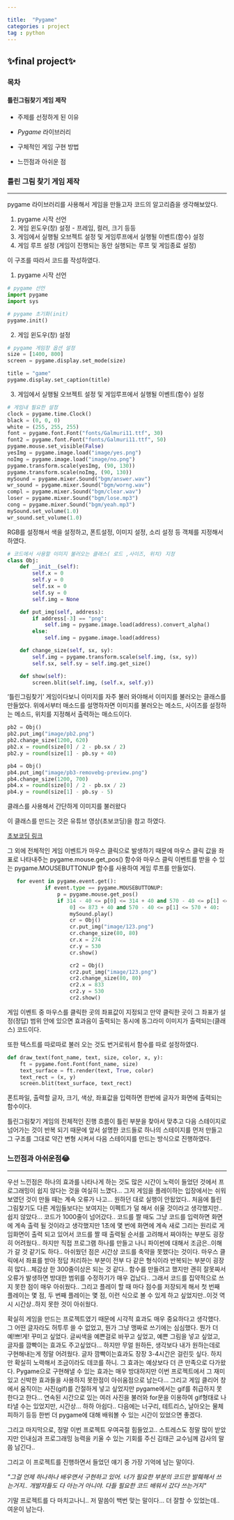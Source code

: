 ```yaml
---

title:  "Pygame"
categories : project
tag : python
---
```


## ✨final project✨

### 목차

#### 틀린그림찾기 게임 제작
* 주제를 선정하게 된 이유

* *Pygame* 라이브러리

* 구체적인 게임 구현 방법

* 느낀점과 아쉬운 점

  

### 틀린 그림 찾기 게임 제작

---

pygame 라이브러리를 사용해서 게임을 만들고자 코드의 알고리즘을 생각해보았다.

1. pygame 시작 선언
2. 게임 윈도우(창) 설정 - 프레임, 컬러, 크기 등등
3. 게임에서 실행될 오브젝트 설정 및 게임루프에서 실행될 이벤트(함수) 설정
4. 게임 루프 설정 (게임이 진행되는 동안 실행되는 루프 및 게임종료 설정)

이 구조를 따라서 코드를 작성하였다. 
1. pygame 시작 선언

```py
# pygame 선언
import pygame
import sys

# pygame 초기화(init)
pygame.init()
```

2. 게임 윈도우(창) 설정

```py
# pygame 게임창 옵션 설정
size = [1400, 800]
screen = pygame.display.set_mode(size)

title = "game"
pygame.display.set_caption(title)
```

3. 게임에서 실행될 오브젝트 설정 및 게임루프에서 실행될 이벤트(함수) 설정

```py
# 게임내 필요한 설정
clock = pygame.time.Clock()
black = (0, 0, 0)
white = (255, 255, 255)
font = pygame.font.Font("fonts/Galmuri11.ttf", 30)
font2 = pygame.font.Font("fonts/Galmuri11.ttf", 50)
pygame.mouse.set_visible(False)
yesImg = pygame.image.load("image/yes.png")
noImg = pygame.image.load("image/no.png")
pygame.transform.scale(yesImg, (90, 130))
pygame.transform.scale(noImg, (90, 130))
mySound = pygame.mixer.Sound("bgm/answer.wav")
wr_sound = pygame.mixer.Sound("bgm/worng.wav")
compl = pygame.mixer.Sound("bgm/clear.wav")
loser = pygame.mixer.Sound("bgm/lose.mp3")
cong = pygame.mixer.Sound("bgm/yeah.mp3")
mySound.set_volume(1.0)
wr_sound.set_volume(1.0)
```

RGB를 설정해서 색을 설정하고, 폰트설정, 이미지 설정, 소리 설정 등 객체를 지정해서 하였다.

```py
# 코드에서 사용할 이미지 불러오는 클래스( 로드 ,사이즈, 위치) 지정
class Obj:
    def __init__(self):
        self.x = 0
        self.y = 0
        self.sx = 0
        self.sy = 0
        self.img = None

    def put_img(self, address):
        if address[-3] == "png":
            self.img = pygame.image.load(address).convert_alpha()
        else:
            self.img = pygame.image.load(address)

    def change_size(self, sx, sy):
        self.img = pygame.transform.scale(self.img, (sx, sy))
        self.sx, self.sy = self.img.get_size()

    def show(self):
        screen.blit(self.img, (self.x, self.y))
```

‘틀린그림찾기’ 게임이다보니 이미지를 자주 불러 와야해서 이미지를 불러오는 클래스를 만들었다.
위에서부터 매소드를 설명하자면 이미지를 불러오는 메소드, 사이즈를 설정하는 메소드, 위치를 지정해서 출력하는 매소드이다. 

```py
pb2 = Obj()
pb2.put_img("image/pb2.png")
pb2.change_size(1200, 620)
pb2.x = round(size[0] / 2 - pb.sx / 2)
pb2.y = round(size[1] - pb.sy + 40)

pb4 = Obj()
pb4.put_img("image/pb3-removebg-preview.png")
pb4.change_size(1200, 700)
pb4.x = round(size[0] / 2 - pb.sx / 2)
pb4.y = round(size[1] - pb.sy - 5)
```
클래스를 사용해서 간단하게 이미지를 불러왔다

이 클래스를 만드는 것은 유튜브 영상(초보코딩)을 참고 하였다.

[초보코딩 링크](https://www.youtube.com/watch?v=9oIkFAZM7DY)


그 외에 전체적인 게임 이벤트가 마우스 클릭으로 발생하기 때문에
 마우스 클릭 값을 좌표로 나타내주는 pygame.mouse.get_pos() 함수와 마우스 클릭 이벤트를 받을 수 있는 pygame.MOUSEBUTTONUP 함수를 사용하여 게임 루프를 만들었다. 
```py
   for event in pygame.event.get():
            if event.type == pygame.MOUSEBUTTONUP:
                p = pygame.mouse.get_pos()
                if 314 - 40 <= p[0] <= 314 + 40 and 570 - 40 <= p[1] <= 570 + 40 or 873 - 40 <= p[
                    0] <= 873 + 40 and 570 - 40 <= p[1] <= 570 + 40:
                    mySound.play()
                    cr = Obj()
                    cr.put_img("image/123.png")
                    cr.change_size(80, 80)
                    cr.x = 274
                    cr.y = 530
                    cr.show()

                    cr2 = Obj()
                    cr2.put_img("image/123.png")
                    cr2.change_size(80, 80)
                    cr2.x = 833
                    cr2.y = 530
                    cr2.show()
```


게임 이벤트 중 마우스를 클릭한 곳의 좌표값이 지정되고 만약 클릭한 곳이 그 좌표가 설정(정답) 범위 안에 있으면 효과음이 출력되는 동시에 동그라미 이미지가 출력되는(클래스) 코드이다. 

또한 텍스트를 따로따로 불러 오는 것도 번거로워서 함수를 따로 설정하였다. 

```py
def draw_text(font_name, text, size, color, x, y):
    ft = pygame.font.Font(font_name, size)
    text_surface = ft.render(text, True, color)
    text_rect = (x, y)
    screen.blit(text_surface, text_rect)
```
폰트파일, 출력할 글자, 크기, 색상, 좌표값을 입력하면 한번에 글자가 화면에 출력되는 함수이다. 


틀린그림찾기 게임의 전체적인 진행 흐름이 틀린 부분을 찾아서 맞추고 다음 스테이지로 넘어가는 것이 반복 되기 때문에 앞서 설명한 코드들로 하나의 스테이지를 먼저 만들고 그 구조를 그대로 약간 변형 시켜서 다음 스테이지를 만드는 방식으로 진행하였다. 







### 느낀점과 아쉬운점😂

---

우선 느낀점은 하나의 효과를 나타나게 하는 것도 많은 시간이 노력이 들었던 것에서 프로그래밍이 쉽지 않다는 것을 여실히 느꼈다... 그저 게임을 플레이하는 입장에서는 쉬워보였던 것이 만들 때는 계속 오류가 나고... 원하던 대로 실행이 안됬었다.. 처음에 틀린그림찾기도 다른 게임들보다는 보여지는 이펙트가 덜 해서 쉬울 것이라고 생각했지만.. 쉽지 않았다... 코드가 1000줄이 넘어갔다..
코드를 짤 때도 그냥 코드를 입력하면 화면에 계속 출력 될 것이라고 생각했지만 
1초에 몇 번에 화면에 계속 새로 그리는 원리로 게임화면이 출력 되고 있어서 코드를 짤 때 
출력될 순서를 고려해서 짜야하는 부분도 굉장히 어려웠다..
하지만 직접 프로그램 하나를 만들고 나니 파이썬에 대해서 조금은..이해가 갈 것 같기도 하다.. 
아쉬웠던 점은 시간상 코드를 축약을 못했다는 것이다. 마우스 클릭에서 좌표를 받아 정답 처리하는 부분이 전부 다 같은 형식이라 반복되는 부분이 굉장히 많다...체감상 한 300줄이상은 되는 것 같다.. 함수를 만들려고 했지만 괜히 잘못짜서 오류가 발생하면 방대한 범위를 수정하기가 매우 겁났다.. 그래서 코드를 집약적으로 쓰지 못한 점이 매우 아쉬웠다..
그리고 플레이 할 때 마다 점수를 저장되게 해서 첫 번째 플레이는 몇 점, 두 번째 플레이는 몇 점, 이런 식으로 볼 수 있게 하고 싶었지만..이것 역시 시간상..하지 못한 것이 아쉬웠다.



확실히 게임을 만드는 프로젝트였기 때문에 시각적 효과도 매우 중요하다고 생각했다. 그 어떤 글자라도 허투루 쓸 수 없었고, 뭔가 그냥 맹짜로 쓰기에는 심심했다. 뭔가 더 예!쁘!게! 꾸미고 싶었다. 글씨색을 예쁜걸로 바꾸고 싶었고, 예쁜 그림을 넣고 싶었고, 글자를 깜빡이는 효과도 주고싶었다...
하지만 무얼 원하든, 생각보다 내가 원하는데로 구현해내는게 정말 어려웠다. 글자 깜빡이는효과도 장장 3-4시간은 걸린듯 싶다. 하지만 확실히 노력해서 조금이라도 데코를 하니. 그 효과는 예상보다 더 큰 만족으로 다가왔다.
Pygame으로 구현해낼 수 있는 효과는 매우 방대하지만 이번 프로젝트에서 그 재미있고 신박한 효과들을 사용하지 못한점이 아쉬움점으로 남는다... 그리고 게임 클리어 창에서 움직이는 사진(gif)를 간절하게 넣고 싶었지만 pygame에서는 gif를 취급하지 못한다고 한다... 연속된 시간으로 있는 여러 사진을 불러와 for문을 이용하여 gif형태로 나타낼 수는 있었지만, 시간상... 하하 아쉽다..
다음에는 너구리, 테트리스, 날아오는 물체 피하기 등등 한번 더 pygame에 대해 배워볼 수 있는 시간이 있었으면 좋겠다. 

그리고 마지막으로, 정말 이번 프로젝트 우여곡절 힘들었고.. 스트레스도 정말 많이 받았지만
인내심과 프로그래밍 능력을 키울 수 있는 기회를 주신 김태곤 교수님께 감사의 말씀 남긴다..

그리고 이 프로젝트를 진행하면서 들었던 얘기 중 가장 기억에 남는 말이다.

*"그걸 언제 하나하나 배우면서 구현하고 있어. 너가 필요한 부분의 코드만 발췌해서 쓰는거지..
개발자들도 다 아는거 아니야. 다들 필요한 코드 배워서 갔다 쓰는거지"*

기말 프로젝트를 다 마치고나니.. 저 말씀이 백번 맞는 말이다...
더 잘할 수 있었는데.. 여운이 남는다.
